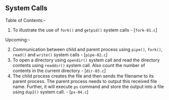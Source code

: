 ## System Calls

Table of Contents:-

1. To illustrate the use of `fork()` and `getpid()` system calls - [`fork-01.c`]

Upcoming:-

2. Communication between child and parent process using `pipe()`, `fork()`, `read()` and `write()` system calls - [`pipe-02.c`]
3. To open a directory using `opendir()` system call and read the directory contents using `readdir()` system call. Also count the number of contents in the current directory - [`dir-03.c`]
4. The child process creates the file and then sends the filename to its parent process. The parent process needs to output this received file name. Further, it will execute `ps` command and store the output into a file using `dup2()` system call. - [`ps-04.c`]
